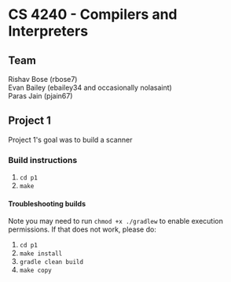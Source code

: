 # CS 4240 - Compilers and Interpreters

## Team
Rishav Bose (rbose7)  
Evan Bailey (ebailey34 and occasionally nolasaint)  
Paras Jain (pjain67)  

## Project 1
Project 1's goal was to build a scanner

### Build instructions
1. `cd p1`
2. `make`

#### Troubleshooting builds
Note you may need to run `chmod +x ./gradlew` to enable execution permissions. If that does not work, please do:

1. `cd p1`
2. `make install`
3. `gradle clean build`
4. `make copy`